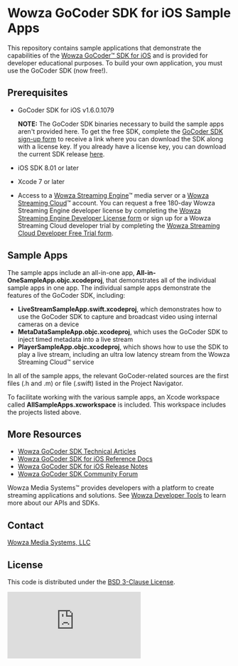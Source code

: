 # Wowza GoCoder SDK for iOS Sample Apps
This repository contains sample applications that demonstrate the capabilities of the [Wowza GoCoder™ SDK for iOS](https://www.wowza.com/products/gocoder/sdk) and is provided for developer educational purposes. To build your own application, you must use the GoCoder SDK (now free!).

## Prerequisites
- GoCoder SDK for iOS v1.6.0.1079

     **NOTE:** The GoCoder SDK binaries necessary to build the sample apps aren't provided here. To get the free SDK, complete the [GoCoder SDK sign-up form](https://www.wowza.com/products/gocoder/sdk/license) to receive a link where you can download the SDK along with a license key. If you already have a license key, you can download the current SDK release [here](https://www.wowza.com/pricing/installer#gocodersdk-downloads).

- iOS SDK 8.01 or later
- Xcode 7 or later
- Access to a [Wowza Streaming Engine](https://www.wowza.com/products/streaming-engine)™ media server or a [Wowza Streaming Cloud](https://www.wowza.com/products/streaming-cloud)™ account. You can request a free 180-day Wowza Streaming Engine developer license by completing the [Wowza Streaming Engine Developer License form](https://www.wowza.com/media-server/developers/license) or sign up for a Wowza Streaming Cloud developer trial by completing the [Wowza Streaming Cloud Developer Free Trial form](https://www.wowza.com/pricing/cloud-developer-free-trial).

## Sample Apps
The sample apps include an all-in-one app, **All-in-OneSampleApp.objc.xcodeproj**, that demonstrates all of the individual sample apps in one app. The individual sample apps demonstrate the features of the GoCoder SDK, including:

- **LiveStreamSampleApp.swift.xcodeproj**, which demonstrates how to use the GoCoder SDK to capture and broadcast video using internal cameras on a device
- **MetaDataSampleApp.objc.xcodeproj**, which uses the GoCoder SDK to inject timed metadata into a live stream
- **PlayerSampleApp.objc.xcodeproj**, which shows how to use the SDK to play a live stream, including an ultra low latency stream from the Wowza Streaming Cloud™ service

In all of the sample apps, the relevant GoCoder-related sources are the first files (.h and .m) or file (.swift) listed in the Project Navigator.

To facilitate working with the various sample apps, an Xcode workspace called **AllSampleApps.xcworkspace** is included. This workspace includes the projects listed above.

## More Resources
- [Wowza GoCoder SDK Technical Articles](https://www.wowza.com/docs/wowza-gocoder-sdk)
- [Wowza GoCoder SDK for iOS Reference Docs](https://www.wowza.com/resources/gocodersdk/docs/api-reference-ios/)
- [Wowza GoCoder SDK for iOS Release Notes](https://www.wowza.com/docs/wowza-gocoder-sdk-release-notes-for-ios)
- [Wowza GoCoder SDK Community Forum](https://www.wowza.com/community/spaces/36/wowza-gocoder-sdk.html)

Wowza Media Systems™ provides developers with a platform to create streaming applications and solutions. See [Wowza Developer Tools](https://www.wowza.com/resources/developers) to learn more about our APIs and SDKs.

## Contact
[Wowza Media Systems, LLC](https://www.wowza.com/contact)

## License
This code is distributed under the [BSD 3-Clause License](https://github.com/WowzaMediaSystems/gocoder-sdk-samples-ios/blob/master/LICENSE.txt).

![alt tag](http://wowzalogs.com/stats/githubimage.php?plugin=gocoder-sdk-samples-ios)
